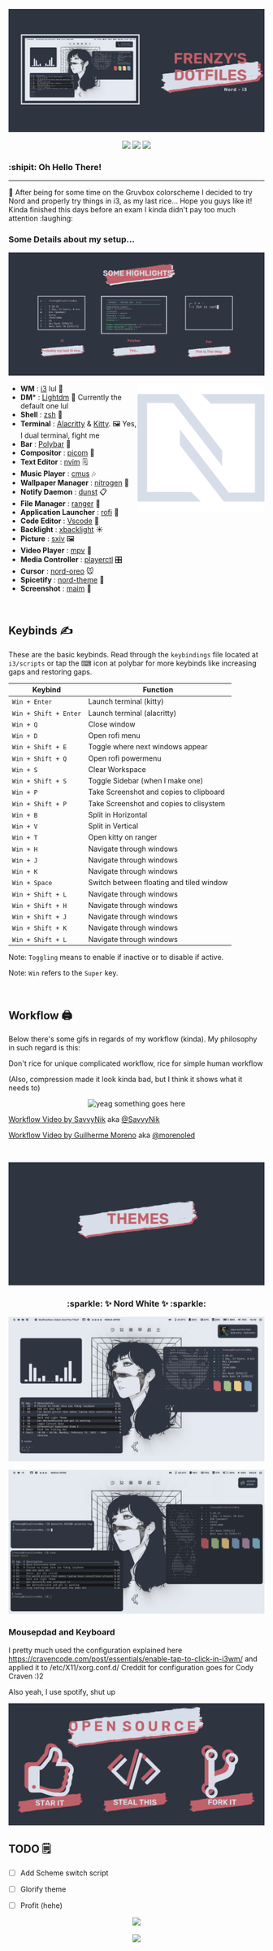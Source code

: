 
<p align="center">
  <img src="Screenshot/presentation-1.png">
</p>
<p align="center">
  <a href="https://github.com/FrenzyExists/Nord-dot-files-i3/stargazers"><img src="https://img.shields.io/github/stars/FrenzyExists/Nord-dot-files-i3?colorA=4c566a&colorB=BF616A&style=for-the-badge&logo=starship"></a>
  <a href="https://github.com/FrenzyExists/Nord-dot-files-i3/issues"><img src="https://img.shields.io/github/issues/FrenzyExists/Nord-dot-files-i3?colorA=4c566a&colorB=88C0D0&style=for-the-badge&logo=bugatti"></a>
  <a href="https://github.com/Axarva/dotfiles-2.0/network/members"><img src="https://img.shields.io/github/forks/Axarva/dotfiles-2.0?colorA=4c566a&colorB=BF616A&style=for-the-badge&logo=github"></a>

<h3>:shipit: Oh Hello There! </h3>

---

<p>
🍛 After being for some time on the Gruvbox colorscheme I decided to try Nord and properly try things in i3, as my last rice...
Hope you guys like it! Kinda finished this days before an exam I kinda didn't pay too much attention :laughing:
</p>

<h3>Some Details about my setup...</h3>

<p align="center">
  <img src="Screenshot/presentation-2.png">
</p>

<img src="Screenshot/nord.svg" alt="nord-icon" align="right" height="250px">

- **WM**                            : [i3](https://github.com/FrenzyExists/Nord-dot-files-i3/tree/main/config/i3) lul :bento:
- **DM***                           : [Lightdm](https://wiki.archlinux.org/index.php/LightDM) 🍃 Currently the default one lul
- **Shell**                         : [zsh](https://wiki.archlinux.org/index.php/zsh) :wrench:
- **Terminal**                      : [Alacritty](https://github.com/alacritty/alacritty) & [Kitty](https://github.com/kovidgoyal/kitty). :framed_picture: Yes, I dual terminal, fight me
- **Bar**                           : [Polybar](https://github.com/polybar/polybar) 🍫
- **Compositor**                    : [picom](https://github.com/yshui/picom) 🎇 
- **Text Editor**                   : [nvim](https://github.com/neovim/neovim) 🗒
- **Music Player**                  : [cmus](https://wiki.archlinux.org/index.php/Cmus) 🎶
- **Wallpaper Manager**             : [nitrogen](https://wiki.archlinux.org/index.php/Nitrogen) :art:
- **Notify Daemon**                 : [dunst](https://wiki.archlinux.org/index.php/Dunst) 📋
- **File Manager**                  : [ranger](https://github.com/ranger/ranger) 📁
- **Application Launcher**          : [rofi](https://github.com/davatorium/rofi) 🎒
- **Code Editor**                   : [Vscode](https://code.visualstudio.com/) 🤖 
- **Backlight**                     : [xbacklight](https://wiki.archlinux.org/index.php/Backlight) ☀
- **Picture**                       : [sxiv](https://wiki.archlinux.org/index.php/sxiv) 🖼
- **Video Player**                  : [mpv](https://wiki.archlinux.org/index.php/Mpv) :movie_camera:
- **Media Controller**              : [playerctl](https://github.com/altdesktop/playerctl) :control_knobs:
- **Cursor**                        : [nord-oreo](https://github.com/0jdxt/oreo-nord-cursors) 🐭
- **Spicetify**                     : [nord-theme](https://github.com/morpheusthewhite/spicetify-themes/tree/master/Nord) 🗻
- **Screenshot**                     : [maim](https://github.com/morpheusthewhite/spicetify-themes/tree/master/Nord) 📸

<br>

<a id="keybinds"></a>
## Keybinds ✍️

These are the basic keybinds. Read through the `keybindings` file located at `i3/scripts` or tap the ⌨ icon at polybar for more keybinds like increasing gaps and restoring gaps.

|        Keybind         |                 Function                 |
| ---------------------- | ---------------------------------------- |
| `Win + Enter`          | Launch terminal (kitty)                  |
| `Win + Shift + Enter`  | Launch terminal (alacritty)              |
| `Win + Q`              | Close window                             |
| `Win + D`              | Open rofi menu                           |
| `Win + Shift + E`      | Toggle where next windows appear         | 
| `Win + Shift + Q`      | Open rofi powermenu                      |
| `Win + S`              | Clear Workspace                          |
| `Win + Shift + S`      | Toggle Sidebar (when I make one)         |
| `Win + P`              | Take Screenshot and copies to clipboard  |
| `Win + Shift + P`      | Take Screenshot and copies to clisystem  |
| `Win + B`              | Split in Horizontal                      |
| `Win + V`              | Split in Vertical                        |
| `Win + T`              | Open kitty on ranger                     |
| `Win + H`              | Navigate through windows                 |
| `Win + J`              | Navigate through windows                 |
| `Win + K`              | Navigate through windows                 |
| `Win + Space`          | Switch between floating and tiled window |
| `Win + Shift + L`      | Navigate through windows                 |
| `Win + Shift + H`      | Navigate through windows                 |
| `Win + Shift + J`      | Navigate through windows                 |
| `Win + Shift + K`      | Navigate through windows                 |
| `Win + Shift + L`      | Navigate through windows                 |


Note: `Toggling` means to enable if inactive or to disable if active.


Note: `Win` refers to the `Super` key.

<br>

<a id="workflow"></a>

## Workflow 🖨️
Below there's some gifs in regards of my workflow (kinda). My philosophy in such regard is this:

Don't rice for unique complicated workflow, rice for simple human workflow

(Also, compression made it look kinda bad, but I think it shows what it needs to)


<p align="center">
  <img src="bruh.gif" alt="yeag something goes here">
</p>

[Workflow Video by SavvyNik](https://www.youtube.com/watch?v=rMoUCnqhYfs) aka [@SavvyNik](https://github.com/SavvyNik)


[Workflow Video by Guilherme Moreno](https://www.youtube.com/watch?v=im9QKZSMUFQ) aka [@morenoled](https://github.com/morenoled)

<br>

<p align="center">
  <img src="Screenshot/presentation-3.png">
</p>

<h3 align="center"> :sparkle: ✨ Nord White  ✨ :sparkle: </h3>

<p align="center">
  <img src="Screenshot/rice.png">
</p>

<p align="center">
  <img src="Screenshot/rice-2.png">
</p>

### Mousepdad and Keyboard
I pretty much used the configuration explained here https://cravencode.com/post/essentials/enable-tap-to-click-in-i3wm/ and applied it to /etc/X11/xorg.conf.d/
Creddit for configuration goes for Cody Craven :)2




Also yeah, I use spotify, shut up

<p align="center">
  <img src="Screenshot/presentation-6.png">
</p>


## TODO 🗒
- [ ] Add Scheme switch script
- [ ] Glorify theme
- [ ] Profit (hehe)


<p align="center"><img src="https://raw.githubusercontent.com/arcticicestudio/nord-docs/develop/assets/images/nord/repository-footer-separator.svg?sanitize=true" /></p>

<p align="center"><a href="https://github.com/Axarva/dotfiles-2.0/blob/main/LICENSE"><img src="https://img.shields.io/badge/license-MIT-orange.svg?colorA=4c566a&colorB=88c0d0&style=for-the-badge&logo=mitsubishi"></a></p>

